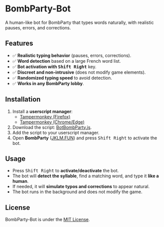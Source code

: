 # BombParty-Bot  
A human-like bot for BombParty that types words naturally, with realistic pauses, errors, and corrections.  

## Features  
- ✅ **Realistic typing behavior** (pauses, errors, corrections).  
- ✅ **Word detection** based on a large French word list.  
- ✅ **Bot activation with <kbd>Shift Right</kbd>** key.  
- ✅ **Discreet and non-intrusive** (does not modify game elements).  
- ✅ **Randomized typing speed** to avoid detection.  
- ✅ **Works in any BombParty lobby**.  

## Installation  
1. Install a **userscript manager**:  
   - [Tampermonkey (Firefox)](https://www.tampermonkey.net/)  
   - [Tampermonkey (Chrome/Edge)](https://www.tampermonkey.net/index.php?browser=chrome)  
2. Download the script: [BotBombParty.js](https://github.com/naizoxtv/BombParty-Bot/blob/main/BotBombParty.js).  
3. Add the script to your userscript manager.  
4. Open **BombParty** ([JKLM.FUN](https://jklm.fun/)) and press <kbd>Shift Right</kbd> to activate the bot.  

## Usage  
- Press <kbd>Shift Right</kbd> to **activate/deactivate** the bot.  
- The bot will **detect the syllable**, find a matching word, and type it **like a human**.  
- If needed, it will **simulate typos and corrections** to appear natural.  
- The bot runs in the background and does not modify the game.  

## License  
BombParty-Bot is under the [MIT License](https://github.com/naizoxtv/BombParty-Bot/blob/main/LICENSE).  
